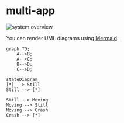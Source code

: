 # multi-app

![system overview](http://www.plantuml.com/plantuml/proxy?cache=no&src=https://raw.githubusercontent.com/KobeB87/multi-app/master/doc.iuml)


You can render UML diagrams using [Mermaid](https://mermaidjs.github.io/).
```mermaid
graph TD;
    A-->B;
    A-->C;
    B-->D;
    C-->D;
```

```mermaid
stateDiagram
[*] --> Still
Still --> [*]

Still --> Moving
Moving --> Still
Moving --> Crash
Crash --> [*]
```
